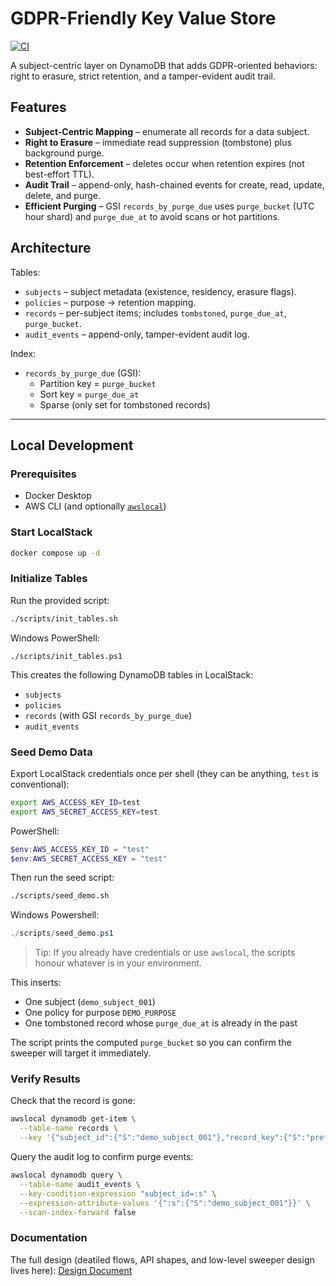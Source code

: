 # GDPR-Friendly Key Value Store

[![CI](https://github.com/jessicant/GDPR-KV/actions/workflows/ci.yml/badge.svg)](https://github.com/jessicant/GDPR-KV/actions/workflows/ci.yml)

A subject-centric layer on DynamoDB that adds GDPR-oriented behaviors: right to erasure, strict retention, and a tamper-evident audit trail.

## Features

- **Subject-Centric Mapping** – enumerate all records for a data subject.
- **Right to Erasure** – immediate read suppression (tombstone) plus background purge.
- **Retention Enforcement** – deletes occur when retention expires (not best-effort TTL).
- **Audit Trail** – append-only, hash-chained events for create, read, update, delete, and purge.
- **Efficient Purging** – GSI `records_by_purge_due` uses `purge_bucket` (UTC hour shard) and `purge_due_at` to avoid scans or hot partitions.

## Architecture

Tables:
- `subjects` – subject metadata (existence, residency, erasure flags).
- `policies` – purpose → retention mapping.
- `records` – per-subject items; includes `tombstoned`, `purge_due_at`, `purge_bucket`.
- `audit_events` – append-only, tamper-evident audit log.

Index:
- `records_by_purge_due` (GSI):
    - Partition key = `purge_bucket`
    - Sort key = `purge_due_at`
    - Sparse (only set for tombstoned records)

---

## Local Development

### Prerequisites
- Docker Desktop
- AWS CLI (and optionally [`awslocal`](https://github.com/localstack/awscli-local))

### Start LocalStack
```bash
docker compose up -d
```
### Initialize Tables
Run the provided script:
```bash
./scripts/init_tables.sh
```
Windows PowerShell:
```
./scripts/init_tables.ps1
```

This creates the following DynamoDB tables in LocalStack:
- `subjects`
- `policies`
- `records` (with GSI `records_by_purge_due`)
- `audit_events`

### Seed Demo Data
Export LocalStack credentials once per shell (they can be anything, `test` is conventional):
```bash
export AWS_ACCESS_KEY_ID=test
export AWS_SECRET_ACCESS_KEY=test
```
PowerShell:
```powershell
$env:AWS_ACCESS_KEY_ID = "test"
$env:AWS_SECRET_ACCESS_KEY = "test"
```

Then run the seed script:
```bash
./scripts/seed_demo.sh
```
Windows Powershell:
```powershell
./scripts/seed_demo.ps1
```

> Tip: If you already have credentials or use `awslocal`, the scripts honour whatever is in your environment.

This inserts:
- One subject (`demo_subject_001`)
- One policy for purpose `DEMO_PURPOSE`
- One tombstoned record whose `purge_due_at` is already in the past

The script prints the computed `purge_bucket` so you can confirm the sweeper will target it immediately.

### Verify Results
Check that the record is gone:
```bash
awslocal dynamodb get-item \
  --table-name records \
  --key '{"subject_id":{"S":"demo_subject_001"},"record_key":{"S":"pref:email"}}'
```

Query the audit log to confirm purge events:
```bash
awslocal dynamodb query \
  --table-name audit_events \
  --key-condition-expression "subject_id=:s" \
  --expression-attribute-values '{":s":{"S":"demo_subject_001"}}' \
  --scan-index-forward false
```

### Documentation
The full design (deatiled flows, API shapes, and low-level sweeper design lives here): [Design Document](./doc/design.md)
